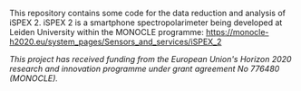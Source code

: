 This repository contains some code for the data reduction and analysis of iSPEX 2.
iSPEX 2 is a smartphone spectropolarimeter being developed at Leiden University within the MONOCLE programme: https://monocle-h2020.eu/system_pages/Sensors_and_services/iSPEX_2

_This project has received funding from the European Union's Horizon 2020 research and innovation programme under grant agreement No 776480 (MONOCLE)._
